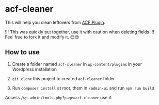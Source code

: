 # acf-cleaner

This will help you clean leftovers from [ACF Plugin](https://www.advancedcustomfields.com).

!!! This was quickly put together, use it with caution when deleting fields !!!<br/>
Feel free to fork it and modify it. 😊😊

## How to use

1. Create a folder named `acf-cleaner` in `wp-content/plugins` in your Wordpress installation

2. `git clone` this project to created `acf-cleaner` folder.

3. Run `composer install` at root, them in `/admin-ui` and run `npm run build`

Access `/wp-admin/tools.php?page=acf-cleaner` use it.
